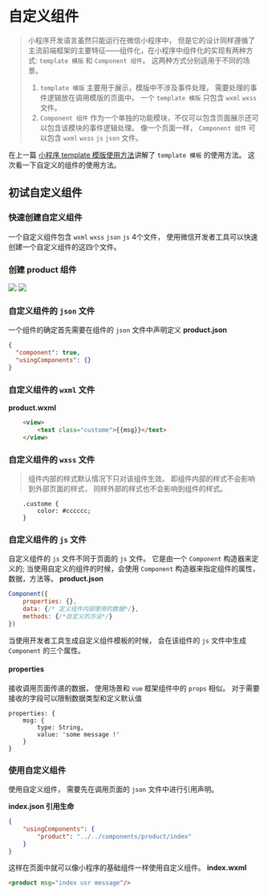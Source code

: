 # 自定义组件

>小程序开发语言虽然只能运行在微信小程序中， 但是它的设计同样遵循了主流前端框架的主要特征——组件化，在小程序中组件化的实现有两种方式: `template 模版` 和 `Component 组件`。 这两种方式分别适用于不同的场景。
> 1. `template 模版` 主要用于展示，模版中不涉及事件处理， 需要处理的事件逻辑放在调用模版的页面中。 一个 `template 模版` 只包含 `wxml` `wxss` 文件。
>2. `Component 组件` 作为一个单独的功能模块，不仅可以包含页面展示还可以包含该模块的事件逻辑处理。 像一个页面一样， `Component 组件` 可以包含 `wxml` `wxss` `js` `json` 文件。

在上一篇 [小程序 template 模版使用方法](https://juejin.im/post/6844903817146793997)讲解了 `template 模板` 的使用方法。 这次看一下自定义的组件的使用方法。

## 初试自定义组件

### 快速创建自定义组件
一个自定义组件包含 `wxml` `wxss` `json` `js` 4个文件， 使用微信开发者工具可以快速创建一个自定义组件的这四个文件。

### **创建 product 组件**

![](https://user-gold-cdn.xitu.io/2019/4/12/16a10fe76cddfd5b?w=311&h=480&f=png&s=34011)
![](https://user-gold-cdn.xitu.io/2019/4/12/16a10ff557924d01?w=307&h=149&f=png&s=6469)


###  自定义组件的 `json` 文件
一个组件的确定首先需要在组件的 `json` 文件中声明定义
**product.json**

```json
{
  "component": true,
  "usingComponents": {}
}
```

### 自定义组件的 `wxml` 文件

**product.wxml**
```html
    <view>
        <text class="custome">{{msg}}</text>
    </view>
```

### 自定义组件的 `wxss` 文件
> 组件内部的样式默认情况下只对该组件生效。 即组件内部的样式不会影响到外部页面的样式， 同样外部的样式也不会影响到组件的样式。
```
    .custome {
        color: #cccccc;
    }
```

### 自定义组件的 `js` 文件
自定义组件的 `js` 文件不同于页面的 `js` 文件。 它是由一个 `Component` 构造器来定义的; 当使用自定义的组件的时候，会使用 `Component` 构造器来指定组件的属性，数据，方法等。
**product.json**
```js
Component({
    properties: {}, 
    data: {/* 定义组件内部使用的数据*/},
    methods: {/*自定义的方法*/}
})
```
当使用开发者工具生成自定义组件模板的时候， 会在该组件的 `js` 文件中生成 `Component` 的三个属性。
#### properties
 接收调用页面传递的数据， 使用场景和 `vue` 框架组件中的 `props` 相似。
 对于需要接收的字段可以限制数据类型和定义默认值
 
```
properties: {
    msg: {
        type: String,  
        value: 'some message !'
    }
}
```

### 使用自定义组件
使用自定义组件， 需要先在调用页面的 `json` 文件中进行引用声明。

**index.json 引用生命**
```json 
{
    "usingComponents": {
        "product": "../../components/product/index"
    }
}
```
这样在页面中就可以像小程序的基础组件一样使用自定义组件。
**index.wxml**

```html
<product msg="index usr message"/>
```